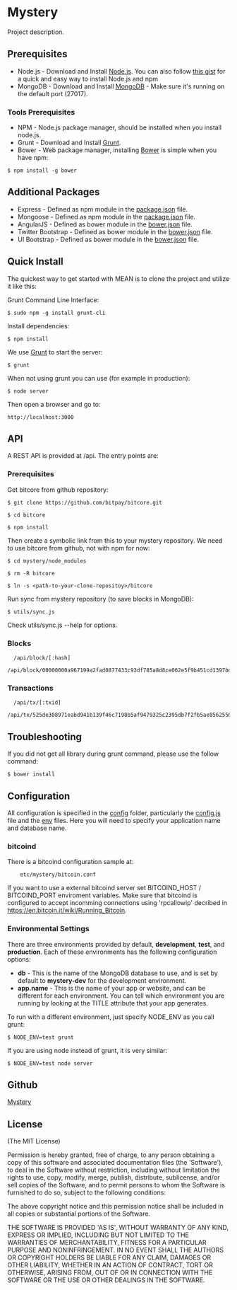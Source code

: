 # Mystery

Project description.  

## Prerequisites
* Node.js - Download and Install [Node.js](http://www.nodejs.org/download/). You can also follow [this gist](https://gist.github.com/isaacs/579814) for a quick and easy way to install Node.js and npm
* MongoDB - Download and Install [MongoDB](http://www.mongodb.org/downloads) - Make sure it's running on the default port (27017).

### Tools Prerequisites
* NPM - Node.js package manager, should be installed when you install node.js.
* Grunt - Download and Install [Grunt](http://gruntjs.com).
* Bower - Web package manager, installing [Bower](http://bower.io/) is simple when you have npm:

```
$ npm install -g bower
```

## Additional Packages
* Express - Defined as npm module in the [package.json](package.json) file.
* Mongoose - Defined as npm module in the [package.json](package.json) file.
* AngularJS - Defined as bower module in the [bower.json](bower.json) file.
* Twitter Bootstrap - Defined as bower module in the [bower.json](bower.json) file.
* UI Bootstrap - Defined as bower module in the [bower.json](bower.json) file.

## Quick Install
  The quickest way to get started with MEAN is to clone the project and utilize it like this:
  
  Grunt Command Line Interface:
  
    $ sudo npm -g install grunt-cli
  
  Install dependencies:

    $ npm install

  We use [Grunt](https://github.com/gruntjs/grunt-cli) to start the server:

    $ grunt
    
  When not using grunt you can use (for example in production):

    $ node server
    
  Then open a browser and go to:

    http://localhost:3000

## API

A REST API is provided at /api. The entry points are:

### Prerequisites
  Get bitcore from github repository:
    
    $ git clone https://github.com/bitpay/bitcore.git
    
    $ cd bitcore
    
    $ npm install

  Then create a symbolic link from this to your mystery repository. We need to
  use bitcore from github, not with npm for now:

    $ cd mystery/node_modules

    $ rm -R bitcore

    $ ln -s <path-to-your-clone-repositoy>/bitcore
    
  Run sync from mystery repository (to save blocks in MongoDB):
    
    $ utils/sync.js

  Check utils/sync.js --help for options.

### Blocks
```
  /api/block/[:hash]
  /api/block/00000000a967199a2fad0877433c93df785a8d8ce062e5f9b451cd1397bdbf62
```
### Transactions 
```
  /api/tx/[:txid]
  /api/tx/525de308971eabd941b139f46c7198b5af9479325c2395db7f2fb5ae8562556c
```



## Troubleshooting
If you did not get all library during grunt command, please use the follow command:

    $ bower install

## Configuration
All configuration is specified in the [config](config/) folder, particularly the [config.js](config/config.js) file and the [env](config/env/) files. Here you will need to specify your application name and database name.

### bitcoind

There is a bitcoind configuration sample at:
```
    etc/mystery/bitcoin.conf
```

If you want to use a external bitcoind server set BITCOIND_HOST / BITCOIND_PORT enviroment variables. Make sure that bitcoind is configured to accept incomming connections using 'rpcallowip' decribed in https://en.bitcoin.it/wiki/Running_Bitcoin.


### Environmental Settings

There are three environments provided by default, __development__, __test__, and __production__. Each of these environments has the following configuration options:
* __db__ - This is the name of the MongoDB database to use, and is set by default to __mystery-dev__ for the development environment.
* __app.name__ - This is the name of your app or website, and can be different for each environment. You can tell which environment you are running by looking at the TITLE attribute that your app generates.

To run with a different environment, just specify NODE_ENV as you call grunt:

	$ NODE_ENV=test grunt

If you are using node instead of grunt, it is very similar:

	$ NODE_ENV=test node server

## Github
[Mystery](https://github.com/bitpay/mystery)

## License
(The MIT License)

Permission is hereby granted, free of charge, to any person obtaining
a copy of this software and associated documentation files (the
'Software'), to deal in the Software without restriction, including
without limitation the rights to use, copy, modify, merge, publish,
distribute, sublicense, and/or sell copies of the Software, and to
permit persons to whom the Software is furnished to do so, subject to
the following conditions:

The above copyright notice and this permission notice shall be
included in all copies or substantial portions of the Software.

THE SOFTWARE IS PROVIDED 'AS IS', WITHOUT WARRANTY OF ANY KIND,
EXPRESS OR IMPLIED, INCLUDING BUT NOT LIMITED TO THE WARRANTIES OF
MERCHANTABILITY, FITNESS FOR A PARTICULAR PURPOSE AND NONINFRINGEMENT.
IN NO EVENT SHALL THE AUTHORS OR COPYRIGHT HOLDERS BE LIABLE FOR ANY
CLAIM, DAMAGES OR OTHER LIABILITY, WHETHER IN AN ACTION OF CONTRACT,
TORT OR OTHERWISE, ARISING FROM, OUT OF OR IN CONNECTION WITH THE
SOFTWARE OR THE USE OR OTHER DEALINGS IN THE SOFTWARE.
